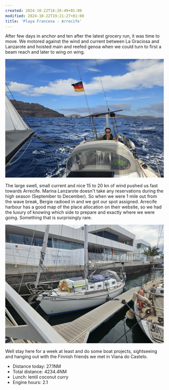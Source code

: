 ```yaml
---
created: 2024-10-22T16:26:49+01:00
modified: 2024-10-22T19:21:27+01:00
title: 'Playa Francesa - Arrecife'
---
```


After few days in anchor and ten after the latest grocery run, it was time to move. We motored against the wind and current between La Graciosa and Lanzarote and hoisted main and reefed genoa when we could turn to first a beam reach and later to wing on wing.

![Image](../2024/aad0992ced256d957ce6fbb3c49f66a5.jpg) 

The large swell, small current and nice 15 to 20 kn of wind pushed us fast towards Arrecife. Marina Lanzarote doesn't take any reservations during the high season (September to December). So when we were 1 mile out from the wave break, Bergie radioed in and we got our spot assigned. Arrecife harbour has a good map of the place allocation on their website, so we had the luxury of knowing which side to prepare and exactly where we were going. Something that is surprisingly rare. 

![Image](../2024/ba221da3b7d202e8d2ac0367556e37db.jpg) 

Well stay here for a week at least and do some boat projects, sightseeing and hanging out with the Finnish friends we met in Viana do Castelo.

* Distance today: 27.1NM
* Total distance: 4234.4NM
* Lunch: lentil coconut curry
* Engine hours: 2.1
